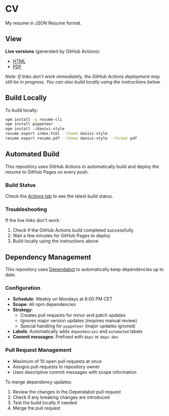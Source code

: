 # CV

My resume in JSON Resume format.

## View

**Live versions** (generated by GitHub Actions):
- [HTML](https://danividanivi.github.io/cv/)
- [PDF](https://danividanivi.github.io/cv/resume.pdf)

*Note: If links don't work immediately, the GitHub Actions deployment may still be in progress. You can also build locally using the instructions below.*

## Build Locally

To build locally:

```sh
npm install -g resume-cli
npm install puppeteer
npm install ./danivi-style
resume export index.html --theme danivi-style
resume export resume.pdf --theme danivi-style --format pdf
```

## Automated Build

This repository uses GitHub Actions to automatically build and deploy the resume to GitHub Pages on every push.

### Build Status
Check the [Actions tab](https://github.com/danividanivi/cv/actions) to see the latest build status.

### Troubleshooting
If the live links don't work:
1. Check if the GitHub Actions build completed successfully
2. Wait a few minutes for GitHub Pages to deploy
3. Build locally using the instructions above

## Dependency Management

This repository uses [Dependabot](https://docs.github.com/en/code-security/dependabot) to automatically keep dependencies up to date.

### Configuration
- **Schedule**: Weekly on Mondays at 6:00 PM CET
- **Scope**: All npm dependencies
- **Strategy**: 
  - Creates pull requests for minor and patch updates
  - Ignores major version updates (requires manual review)
  - Special handling for `puppeteer` (major updates ignored)
- **Labels**: Automatically adds `dependencies` and `automated` labels
- **Commit messages**: Prefixed with `deps` or `deps-dev`

### Pull Request Management
- Maximum of 10 open pull requests at once
- Assigns pull requests to repository owner
- Uses descriptive commit messages with scope information

To merge dependency updates:
1. Review the changes in the Dependabot pull request
2. Check if any breaking changes are introduced
3. Test the build locally if needed
4. Merge the pull request